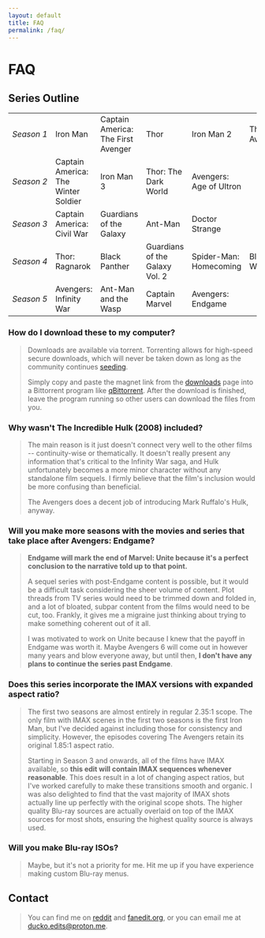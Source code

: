 ```yaml
---
layout: default
title: FAQ
permalink: /faq/
---
```


# FAQ

## Series Outline

<table>
  <tr>
    <td style="white-space:nowrap;"><i>Season 1</i></td>
    <td>Iron Man</td>
    <td>Captain America: The First Avenger</td>
    <td>Thor</td>
    <td>Iron Man 2</td>
    <td>The Avengers</td>
  </tr>
  <tr>
    <td style="white-space:nowrap;"><i>Season 2</i></td>
    <td>Captain America: The Winter Soldier</td>
    <td>Iron Man 3</td>
    <td>Thor: The Dark World</td>
    <td>Avengers: Age of Ultron</td>
    <td></td>
  </tr>
  <tr>
    <td style="white-space:nowrap;"><i>Season 3</i></td>
    <td>Captain America: Civil War</td>
    <td>Guardians of the Galaxy</td>
    <td>Ant-Man</td>
    <td>Doctor Strange</td>
    <td></td>
  </tr>
  <tr>
    <td style="white-space:nowrap;"><i>Season 4</i></td>
    <td>Thor: Ragnarok</td>
    <td>Black Panther</td>
    <td>Guardians of the Galaxy Vol. 2</td>
    <td>Spider-Man: Homecoming</td>
    <td>Black Widow</td>
  </tr>
  <tr>
    <td style="white-space:nowrap;"><i>Season 5</i></td>
    <td>Avengers: Infinity War</td>
    <td>Ant-Man and the Wasp</td>
    <td>Captain Marvel</td>
    <td>Avengers: Endgame</td>
    <td></td>
  </tr>
</table>

### How do I download these to my computer?

> Downloads are available via torrent. Torrenting allows for high-speed secure downloads, which will never be taken down as long as the community continues [seeding](https://help.bittorrent.com/en/support/solutions/articles/29000023347-what-is-seeding-).
>
> Simply copy and paste the magnet link from the [downloads](/downloads/) page into a Bittorrent program like [qBittorrent](https://www.qbittorrent.org/). After the download is finished, leave the program running so other users can download the files from you.

### Why wasn't The Incredible Hulk (2008) included?

> The main reason is it just doesn't connect very well to the other films -- continuity-wise or thematically. It doesn't really present any information that's critical to the Infinity War saga, and Hulk unfortunately becomes a more minor character without any standalone film sequels. I firmly believe that the film's inclusion would be more confusing than beneficial.
>
> The Avengers does a decent job of introducing Mark Ruffalo's Hulk, anyway.

### Will you make more seasons with the movies and series that take place after Avengers: Endgame?

> **Endgame will mark the end of Marvel: Unite because it's a perfect conclusion to the narrative told up to that point.**
> 
> A sequel series with post-Endgame content is possible, but it would be a difficult task considering the sheer volume of content. Plot threads from TV series would need to be trimmed down and folded in, and a lot of bloated, subpar content from the films would need to be cut, too. Frankly, it gives me a migraine just thinking about trying to make something coherent out of it all.
> 
> I was motivated to work on Unite because I knew that the payoff in Endgame was worth it. Maybe Avengers 6 will come out in however many years and blow everyone away, but until then, **I don't have any plans to continue the series past Endgame**.

### Does this series incorporate the IMAX versions with expanded aspect ratio?

> The first two seasons are almost entirely in regular 2.35:1 scope. The only film with IMAX scenes in the first two seasons is the first Iron Man, but I've decided against including those for consistency and simplicity. However, the episodes covering The Avengers retain its original 1.85:1 aspect ratio.
>
> Starting in Season 3 and onwards, all of the films have IMAX available, so **this edit will contain IMAX sequences whenever reasonable**. This does result in a lot of changing aspect ratios, but I've worked carefully to make these transitions smooth and organic. I was also delighted to find that the vast majority of IMAX shots actually line up perfectly with the original scope shots. The higher quality Blu-ray sources are actually overlaid on top of the IMAX sources for most shots, ensuring the highest quality source is always used.

### Will you make Blu-ray ISOs?

> Maybe, but it's not a priority for me. Hit me up if you have experience making custom Blu-ray menus.

## Contact

> You can find me on [reddit](https://www.reddit.com/user/-ducko/) and [fanedit.org](https://forums.fanedit.org/members/ducko.55122/), or you can email me at [ducko.edits@proton.me](mailto:ducko.edits@proton.me).
